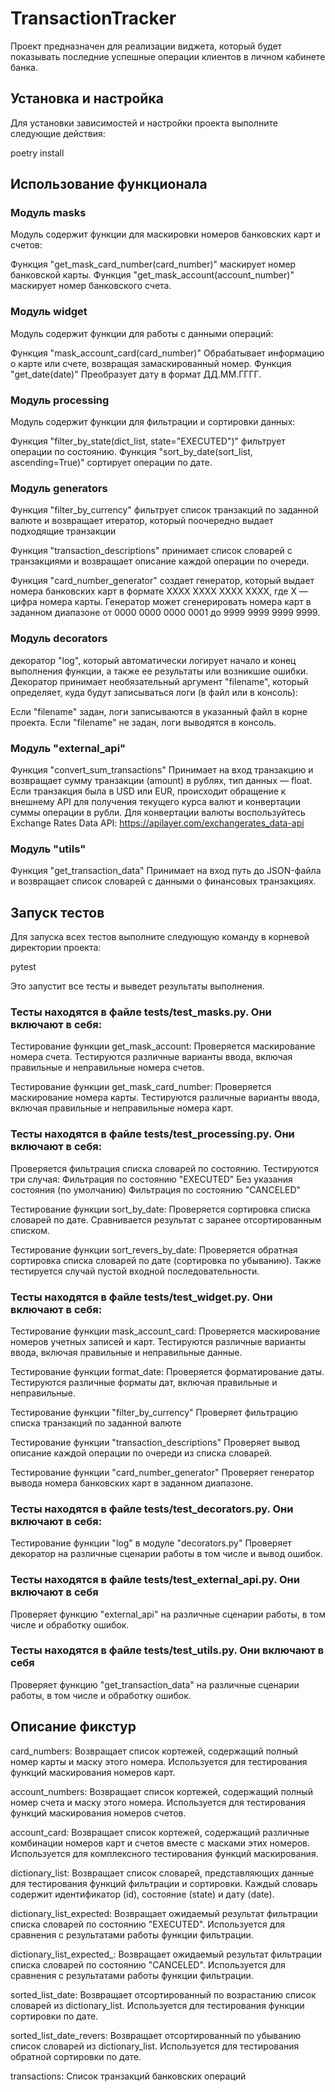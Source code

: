 # TransactionTracker
Проект предназначен для реализации виджета, который будет показывать последние успешные операции клиентов в личном кабинете банка.

## Установка и настройка
Для установки зависимостей и настройки проекта выполните следующие действия:

poetry install

## Использование функционала

### Модуль masks
Модуль содержит функции для маскировки номеров банковских карт и счетов:

Функция "get_mask_card_number(card_number)" маскирует номер банковской карты.
Функция "get_mask_account(account_number)" маскирует номер банковского счета.

### Модуль widget
Модуль содержит функции для работы с данными операций:

Функция "mask_account_card(card_number)" Обрабатывает информацию о карте или счете, возвращая замаскированный номер.
Функция "get_date(date)" Преобразует дату в формат ДД.ММ.ГГГГ.

### Модуль processing
Модуль содержит функции для фильтрации и сортировки данных:

Функция "filter_by_state(dict_list, state="EXECUTED")" фильтрует операции по состоянию.
Функция "sort_by_date(sort_list, ascending=True)" сортирует операции по дате.

### Модуль generators


Функция "filter_by_currency" фильтрует список транзакций по заданной валюте и возвращает итератор, который поочередно выдает подходящие транзакции

Функция "transaction_descriptions" принимает список словарей с транзакциями и возвращает описание каждой операции по очереди.

Функция "card_number_generator" создает генератор, который выдает номера банковских карт в формате XXXX XXXX XXXX 
XXXX, где X — цифра номера карты. Генератор может сгенерировать номера карт в заданном диапазоне от 0000 0000 0000 0001 до 9999 9999 9999 9999.

### Модуль decorators

декоратор "log", который автоматически логирует начало и конец выполнения функции, а также ее результаты или возникшие 
ошибки. Декоратор принимает необязательный аргумент "filename", который определяет, куда будут записываться логи (в 
файл или в консоль):

Если "filename" задан, логи записываются в указанный файл в корне проекта.
Если "filename" не задан, логи выводятся в консоль.

### Модуль "external_api"

Функция "convert_sum_transactions"
Принимает на вход транзакцию и возвращает сумму транзакции (amount) в рублях, тип данных — float. Если транзакция была 
в USD или EUR, происходит обращение к внешнему API для получения текущего курса валют и конвертации суммы операции в 
рубли. Для конвертации валюты воспользуйтесь Exchange Rates Data API: https://apilayer.com/exchangerates_data-api

### Модуль "utils"

Функция "get_transaction_data"
Принимает на вход путь до JSON-файла и возвращает список словарей с данными о финансовых транзакциях.


## Запуск тестов
Для запуска всех тестов выполните следующую команду в корневой директории проекта:

pytest

Это запустит все тесты и выведет результаты выполнения.

### Тесты находятся в файле tests/test_masks.py. Они включают в себя:

Тестирование функции get_mask_account:
Проверяется маскирование номера счета. Тестируются различные варианты ввода, включая правильные и неправильные номера счетов.

Тестирование функции get_mask_card_number:
Проверяется маскирование номера карты. Тестируются различные варианты ввода, включая правильные и неправильные номера карт.

### Тесты находятся в файле tests/test_processing.py. Они включают в себя:
Проверяется фильтрация списка словарей по состоянию. Тестируются три случая:
Фильтрация по состоянию "EXECUTED"
Без указания состояния (по умолчанию)
Фильтрация по состоянию "CANCELED"

Тестирование функции sort_by_date:
Проверяется сортировка списка словарей по дате. Сравнивается результат с заранее отсортированным списком.

Тестирование функции sort_revers_by_date:
Проверяется обратная сортировка списка словарей по дате (сортировка по убыванию). Также тестируется случай пустой входной последовательности.

### Тесты находятся в файле tests/test_widget.py. Они включают в себя:

Тестирование функции mask_account_card:
Проверяется маскирование номеров учетных записей и карт. Тестируются различные варианты ввода, включая правильные и неправильные данные.

Тестирование функции format_date:
Проверяется форматирование даты. Тестируются различные форматы дат, включая правильные и неправильные.

Тестирование функции "filter_by_currency" 
Проверяет фильтрацию списка транзакций по заданной валюте

Тестирование функции "transaction_descriptions" 
Проверяет вывод описание каждой операции по очереди из списка словарей.

Тестирование функции "card_number_generator" 
Проверяет генератор вывода номера банковских карт в заданном диапазоне.

### Тесты находятся в файле tests/test_decorators.py. Они включают в себя:

Тестирование функции "log" в модуле "decorators.py" 
Проверяет декоратор на различные сценарии работы в том числе и вывод ошибок.

### Тесты находятся в файле tests/test_external_api.py. Они включают в себя

Проверяет функцию "external_api" на различные сценарии работы, в том числе и обработку ошибок.

### Тесты находятся в файле tests/test_utils.py. Они включают в себя

Проверяет функцию "get_transaction_data" на различные сценарии работы, в том числе и обработку ошибок.


## Описание фикстур
card_numbers:
Возвращает список кортежей, содержащий полный номер карты и маску этого номера. Используется для тестирования функций маскирования номеров карт.

account_numbers:
Возвращает список кортежей, содержащий полный номер счета и маску этого номера. Используется для тестирования функций маскирования номеров счетов.

account_card:
Возвращает список кортежей, содержащий различные комбинации номеров карт и счетов вместе с масками этих номеров. Используется для комплексного тестирования функций маскирования.

dictionary_list:
Возвращает список словарей, представляющих данные для тестирования функций фильтрации и сортировки. Каждый словарь содержит идентификатор (id), состояние (state) и дату (date).

dictionary_list_expected:
Возвращает ожидаемый результат фильтрации списка словарей по состоянию "EXECUTED". Используется для сравнения с результатами работы функции фильтрации.

dictionary_list_expected_:
Возвращает ожидаемый результат фильтрации списка словарей по состоянию "CANCELED". Используется для сравнения с результатами работы функции фильтрации.

sorted_list_date:
Возвращает отсортированный по возрастанию список словарей из dictionary_list. Используется для тестирования функции сортировки по дате.

sorted_list_date_revers:
Возвращает отсортированный по убыванию список словарей из dictionary_list. Используется для тестирования обратной сортировки по дате.

transactions:
Список транзакций банковских операций